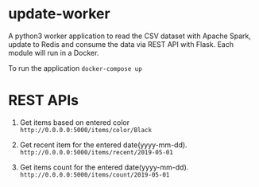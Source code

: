# update-worker
A python3 worker application to read the CSV dataset with Apache Spark, update to Redis and consume the data via REST API with Flask. Each module will run in a Docker.

To run the application ```docker-compose up``` 

# REST APIs

1. Get items based on entered color ```http://0.0.0.0:5000/items/color/Black```

2. Get recent item for the entered date(yyyy-mm-dd). ```http://0.0.0.0:5000/items/recent/2019-05-01```

3. Get items count for the entered date(yyyy-mm-dd). ```http://0.0.0.0:5000/items/count/2019-05-01```
